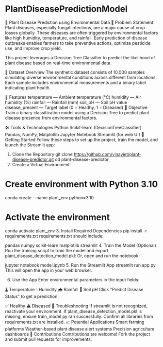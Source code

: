 # PlantDiseasePredictionModel 

🌿 Plant Disease Prediction using Environmental Data
📌 Problem Statement
Plant diseases, especially fungal infections, are a major cause of crop losses globally. These diseases are often triggered by environmental factors like high humidity, temperature, and rainfall. Early prediction of disease outbreaks enables farmers to take preventive actions, optimize pesticide use, and improve crop yield.

This project leverages a Decision Tree Classifier to predict the likelihood of plant disease based on real-time environmental data.

📂 Dataset Overview
The synthetic dataset consists of 10,000 samples simulating diverse environmental conditions across different farm locations. Each sample includes environmental measurements and a binary label indicating plant health.

🔑 Features
temperature — Ambient temperature (°C)
humidity — Air humidity (%)
rainfall — Rainfall (mm)
soil_pH — Soil pH value
disease_present — Target label (0 = Healthy, 1 = Diseased)
🎯 Objective
Train a binary classification model using a Decision Tree to predict plant disease presence from environmental factors.

🛠️ Tools & Technologies
Python
Scikit-learn (DecisionTreeClassifier)
Pandas, NumPy, Matplotlib
Jupyter Notebook
Streamlit (for web UI)
🚀 Getting Started
Follow these steps to set up the project, train the model, and launch the Streamlit app:

1. Clone the Repository
git clone https://github.com/vinayiet/plant-disease-predictor.git
cd plant-disease-predictor
2. Create a Virtual Environment
# Create environment with Python 3.10
conda create --name plant_env python=3.10

# Activate the environment
conda activate plant_env
3. Install Required Dependencies
pip install -r requirements.txt
requirements.txt should include:

pandas
numpy
scikit-learn
matplotlib
streamlit
4. Train the Model (Optional)
Run the training script to train the model and export plant_disease_detection_model.pkl: Or, open and run the notebook:

jupyter notebook model.ipynb
5. Run the Streamlit App
streamlit run app.py
This will open the app in your web browser.

6. Use the App
Enter environmental parameters in the input fields:

🌡️ Temperature
💧 Humidity
🌧️ Rainfall
🌱 Soil pH
Click "Predict Disease Status" to get a prediction:

✅ Healthy
⚠️ Diseased
🧪 Troubleshooting
If streamlit is not recognized, reactivate your environment.
If plant_disease_detection_model.pkl is missing, ensure train_model.py ran successfully.
Confirm all libraries from requirements.txt are installed.
📈 Potential Applications
Smart farming platforms
Weather-based plant disease alert systems
Precision agriculture dashboards
🤝 Contributions
Contributions are welcome! Fork the project and submit pull requests for improvements.
